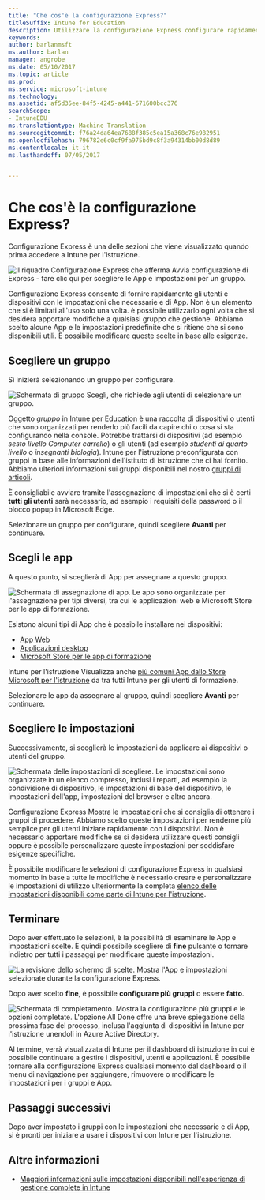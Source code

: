 ```yaml
---
title: "Che cos'è la configurazione Express?"
titleSuffix: Intune for Education
description: Utilizzare la configurazione Express configurare rapidamente i gruppi in Intune per l'istruzione.
keywords: 
author: barlanmsft
ms.author: barlan
manager: angrobe
ms.date: 05/10/2017
ms.topic: article
ms.prod: 
ms.service: microsoft-intune
ms.technology: 
ms.assetid: af5d35ee-84f5-4245-a441-671600bcc376
searchScope:
- IntuneEDU
ms.translationtype: Machine Translation
ms.sourcegitcommit: f76a24da64ea7688f385c5ea15a368c76e982951
ms.openlocfilehash: 796782e6c0cf9fa975bd9c8f3a94314bb00d8d89
ms.contentlocale: it-it
ms.lasthandoff: 07/05/2017


---
```


# <a name="what-is-express-configuration"></a>Che cos'è la configurazione Express?

Configurazione Express è una delle sezioni che viene visualizzato quando prima accedere a Intune per l'istruzione.

  ![Il riquadro Configurazione Express che afferma Avvia configurazione di Express - fare clic qui per scegliere le App e impostazioni per un gruppo.](./media/express-config-001-launch-tile.png)

Configurazione Express consente di fornire rapidamente gli utenti e dispositivi con le impostazioni che necessarie e di App. Non è un elemento che si è limitati all'uso solo una volta. è possibile utilizzarlo ogni volta che si desidera apportare modifiche a qualsiasi gruppo che gestione. Abbiamo scelto alcune App e le impostazioni predefinite che si ritiene che si sono disponibili utili. È possibile modificare queste scelte in base alle esigenze.

## <a name="choose-a-group"></a>Scegliere un gruppo

Si inizierà selezionando un gruppo per configurare.

  ![Schermata di gruppo Scegli, che richiede agli utenti di selezionare un gruppo.](./media/express-config-004-choose-group.png)

Oggetto _gruppo_ in Intune per Education è una raccolta di dispositivi o utenti che sono organizzati per renderlo più facili da capire chi o cosa si sta configurando nella console. Potrebbe trattarsi di dispositivi (ad esempio _sesto livello Computer carrello_) o gli utenti (ad esempio _studenti di quarto livello_ o _insegnanti biologia_). Intune per l'istruzione preconfigurata con gruppi in base alle informazioni dell'istituto di istruzione che ci hai fornito. Abbiamo ulteriori informazioni sui gruppi disponibili nel nostro [gruppi di articoli](what-are-groups.md).

È consigliabile avviare tramite l'assegnazione di impostazioni che si è certi **tutti gli utenti** sarà necessario, ad esempio i requisiti della password o il blocco popup in Microsoft Edge.

Selezionare un gruppo per configurare, quindi scegliere **Avanti** per continuare.

## <a name="choose-apps"></a>Scegli le app

A questo punto, si sceglierà di App per assegnare a questo gruppo.

  ![Schermata di assegnazione di app. Le app sono organizzate per l'assegnazione per tipi diversi, tra cui le applicazioni web e Microsoft Store per le app di formazione.](./media/express-config-005-choose-apps.png)

Esistono alcuni tipi di App che è possibile installare nei dispositivi:

* [App Web](how-to-add-apps.md#add-web-apps)
* [Applicazioni desktop](how-to-add-apps.md#add-desktop-apps)
* [Microsoft Store per le app di formazione](acquire-store-apps.md)

Intune per l'istruzione Visualizza anche [più comuni App dallo Store Microsoft per l'istruzione](how-to-add-apps.md#add-popular-apps) da tra tutti Intune per gli utenti di formazione.

Selezionare le app da assegnare al gruppo, quindi scegliere **Avanti** per continuare.

## <a name="choose-settings"></a>Scegliere le impostazioni

Successivamente, si sceglierà le impostazioni da applicare ai dispositivi o utenti del gruppo.

  ![Schermata delle impostazioni di scegliere. Le impostazioni sono organizzate in un elenco compresso, inclusi i reparti, ad esempio la condivisione di dispositivo, le impostazioni di base del dispositivo, le impostazioni dell'app, impostazioni del browser e altro ancora.](./media/express-config-006-choose-settings.png)

Configurazione Express Mostra le impostazioni che si consiglia di ottenere i gruppi di procedere. Abbiamo scelto queste impostazioni per renderne più semplice per gli utenti iniziare rapidamente con i dispositivi. Non è necessario apportare modifiche se si desidera utilizzare questi consigli oppure è possibile personalizzare queste impostazioni per soddisfare esigenze specifiche.

È possibile modificare le selezioni di configurazione Express in qualsiasi momento in base a tutte le modifiche è necessario creare e personalizzare le impostazioni di utilizzo ulteriormente la completa [elenco delle impostazioni disponibili come parte di Intune per l'istruzione](available-settings.md).

## <a name="finish-up"></a>Terminare

Dopo aver effettuato le selezioni, è la possibilità di esaminare le App e impostazioni scelte. È quindi possibile scegliere di **fine** pulsante o tornare indietro per tutti i passaggi per modificare queste impostazioni.

  ![La revisione dello schermo di scelte. Mostra l'App e impostazioni selezionate durante la configurazione Express.](./media/express-config-007-save-changes.png)

Dopo aver scelto **fine**, è possibile **configurare più gruppi** o essere **fatto**.

  ![Schermata di completamento. Mostra la configurazione più gruppi e le opzioni completate. L'opzione All Done offre una breve spiegazione della prossima fase del processo, inclusa l'aggiunta di dispositivi in Intune per l'istruzione unendoli in Azure Active Directory.](./media/express-config-008-all-done.png)

Al termine, verrà visualizzata di Intune per il dashboard di istruzione in cui è possibile continuare a gestire i dispositivi, utenti e applicazioni. È possibile tornare alla configurazione Express qualsiasi momento dal dashboard o il menu di navigazione per aggiungere, rimuovere o modificare le impostazioni per i gruppi e App.

## <a name="next-steps"></a>Passaggi successivi

Dopo aver impostato i gruppi con le impostazioni che necessarie e di App, si è pronti per iniziare a usare i dispositivi con Intune per l'istruzione.

## <a name="find-out-more"></a>Altre informazioni
- [Maggiori informazioni sulle impostazioni disponibili nell'esperienza di gestione complete in Intune](https://docs.microsoft.com/intune/deploy-use/manage-settings-and-features-on-your-devices-with-microsoft-intune-policies)

